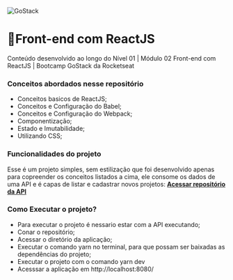 <img alt="GoStack" src="https://storage.googleapis.com/golden-wind/bootcamp-gostack/header-desafios.png" />

# 🚀Front-end com ReactJS
Conteúdo desenvolvido ao longo do Nível 01 | Módulo 02 Front-end com ReactJS | Bootcamp GoStack da Rocketseat

### Conceitos abordados nesse repositório
- Conceitos basicos de ReactJS;
- Conceitos e Configuração do Babel;
- Conceitos e Configuração do Webpack;
- Componentização;
- Estado e Imutabilidade;
- Utilizando CSS;

### Funcionalidades do projeto
Esse é um projeto simples, sem estilização que foi desenvolvido apenas para copreender os conceitos listados a cima, ele consome os dados de uma API
e é capas de listar e cadastrar novos projetos: **[Acessar repositório da API](https://github.com/jhonatanffelipe/backend-node-session01.git)**

### Como Executar o projeto?
- Para executar o projeto é nessario estar com a API executando;
- Conar o repositório;
- Acessar o diretório da aplicação;
- Executar o comando yarn no terminal, para que possam ser baixadas as dependências do projeto;
- Executar o projeto com o comando yarn dev
- Acesssar a aplicação em http://localhost:8080/

